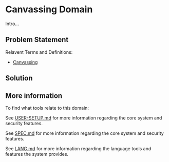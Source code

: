 # Canvassing Domain

Intro... 

## Problem Statement

Relavent Terms and Definitions:

- [Canvassing](https://en.wikipedia.org/wiki/Canvassing)


## Solution

## More information

To find what tools relate to this domain:

See [USER-SETUP.md](https://github.com/getcouragenow/shared/blob/master/doc/USER-SETUP.md) for more information regarding the core system and security features.

See [SPEC.md](https://github.com/getcouragenow/shared/blob/master/doc/SPEC.md) for more information regarding the core system and security features.

See [LANG.md](https://github.com/getcouragenow/shared/blob/master/doc/LANG.md) for more information regarding the language tools and features the system provides.
